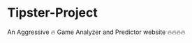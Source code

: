 # Tipster-Project
An Aggressive :fire: Game Analyzer and Predictor website :fire::fire::fire::fire:

